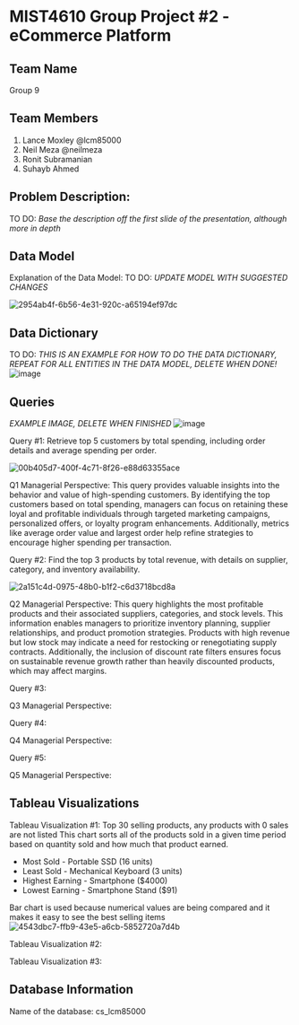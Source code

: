 # MIST4610 Group Project #2 - eCommerce Platform
## Team Name 
Group 9

## Team Members 
1. Lance Moxley @lcm85000
2. Neil Meza @neilmeza
3. Ronit Subramanian
4. Suhayb Ahmed

## Problem Description:
TO DO: *Base the description off the first slide of the presentation, although more in depth*


## Data Model 
Explanation of the Data Model: 
TO DO: *UPDATE MODEL WITH SUGGESTED CHANGES*

![2954ab4f-6b56-4e31-920c-a65194ef97dc](https://github.com/user-attachments/assets/d60194a2-c36d-4287-9e9f-9bb58ff4ae37)


## Data Dictionary 
TO DO: *THIS IS AN EXAMPLE FOR HOW TO DO THE DATA DICTIONARY, REPEAT FOR ALL ENTITIES IN THE DATA MODEL, DELETE WHEN DONE!*
![image](https://github.com/user-attachments/assets/66474dc0-bd61-47c9-a967-4f19e10fcf52)

## Queries 
*EXAMPLE IMAGE, DELETE WHEN FINISHED* ![image](https://github.com/user-attachments/assets/75509222-3188-4f22-8777-84274ed7e9b2)

Query #1: Retrieve top 5 customers by total spending, including order details and average spending per order.

![00b405d7-400f-4c71-8f26-e88d63355ace](https://github.com/user-attachments/assets/5041b08d-5584-43b4-ad1d-2e6c4b7ba7b2)


Q1 Managerial Perspective: This query provides valuable insights into the behavior and value of high-spending customers. By identifying the top customers based on total spending, managers can focus on retaining these loyal and profitable individuals through targeted marketing campaigns, personalized offers, or loyalty program enhancements. Additionally, metrics like average order value and largest order help refine strategies to encourage higher spending per transaction. 


Query #2: Find the top 3 products by total revenue, with details on supplier, category, and inventory availability.

![2a151c4d-0975-48b0-b1f2-c6d3718bcd8a](https://github.com/user-attachments/assets/98fcddbf-52fe-46d7-bdf2-a94b7630eece)

Q2 Managerial Perspective: This query highlights the most profitable products and their associated suppliers, categories, and stock levels. This information enables managers to prioritize inventory planning, supplier relationships, and product promotion strategies. Products with high revenue but low stock may indicate a need for restocking or renegotiating supply contracts. Additionally, the inclusion of discount rate filters ensures focus on sustainable revenue growth rather than heavily discounted products, which may affect margins.


Query #3: 

Q3 Managerial Perspective: 


Query #4: 

Q4 Managerial Perspective: 


Query #5: 

Q5 Managerial Perspective: 


## Tableau Visualizations

Tableau Visualization #1: 
Top 30 selling products, any products with 0 sales are not listed
This chart sorts all of the products sold in a given time period based on quantity sold and how much that product earned. 

- Most Sold - Portable SSD (16 units)
- Least Sold - Mechanical Keyboard (3 units)
- Highest Earning - Smartphone ($4000)
- Lowest Earning - Smartphone Stand ($91)

Bar chart is used because numerical values are being compared and it makes it easy to see the best selling items
![4543dbc7-ffb9-43e5-a6cb-5852720a7d4b](https://github.com/user-attachments/assets/594c8230-01f3-499a-be2f-963a875e0d95)



Tableau Visualization #2:

Tableau Visualization #3:


## Database Information
Name of the database: cs_lcm85000
